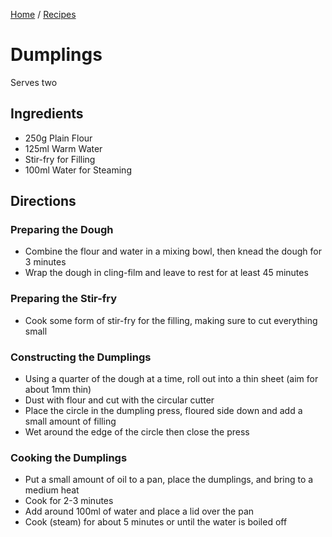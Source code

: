 [Home](../README.md) / [Recipes](README.md)

# Dumplings

Serves two

## Ingredients
- 250g Plain Flour
- 125ml Warm Water
- Stir-fry for Filling
- 100ml Water for Steaming

## Directions

### Preparing the Dough
- Combine the flour and water in a mixing bowl, then knead the dough for 3 minutes
- Wrap the dough in cling-film and leave to rest for at least 45 minutes

### Preparing the Stir-fry
- Cook some form of stir-fry for the filling, making sure to cut everything small

### Constructing the Dumplings
- Using a quarter of the dough at a time, roll out into a thin sheet (aim for about 1mm thin)
- Dust with flour and cut with the circular cutter
- Place the circle in the dumpling press, floured side down and add a small amount of filling
- Wet around the edge of the circle then close the press

### Cooking the Dumplings
- Put a small amount of oil to a pan, place the dumplings, and bring to a medium heat
- Cook for 2-3 minutes
- Add around 100ml of water and place a lid over the pan
- Cook (steam) for about 5 minutes or until the water is boiled off
